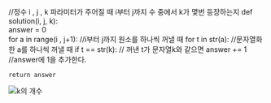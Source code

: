 //정수 i , j , k 파라미터가 주어질 때 i부터 j까지 수 중에서 k가 몇번 등장하는지
def solution(i, j, k):  
 answer = 0  
 for a in range(i , j+1): //i부터 j까지 원소를 하나씩 꺼낼 때
for t in str(a): //문자열화한 a를 하나씩 꺼낼 때
if t == str(k): // 꺼낸 t가 문자열k와 같으면
answer += 1 //answer에 1을 추가한다.

    return answer
![k의 개수](https://user-images.githubusercontent.com/124108940/227778694-7e017898-70bb-49f8-9196-1dbc8db70c57.PNG)
